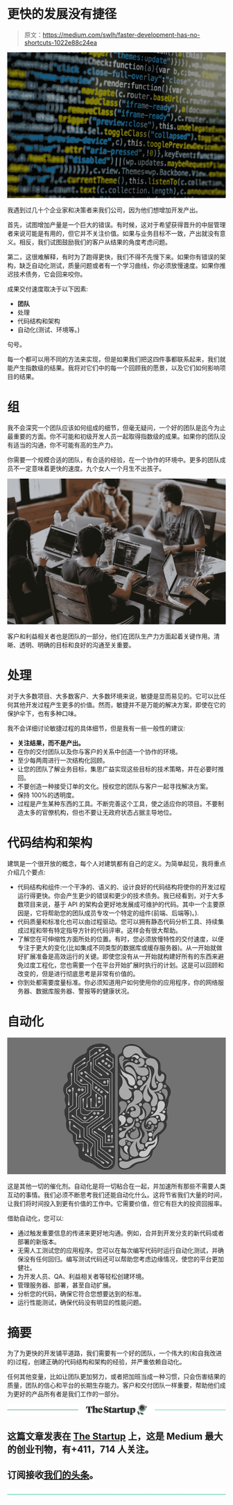 # 更快的发展没有捷径

> 原文：<https://medium.com/swlh/faster-development-has-no-shortcuts-1022e88c24ea>

![](img/02df266b25959cf56a92d4a8bfcf1995.png)

我遇到过几十个企业家和决策者来我们公司，因为他们想增加开发产出。

首先，试图增加产量是一个巨大的错误。有时候，这对于希望获得晋升的中层管理者来说可能是有用的，但它并不关注价值。如果与业务目标不一致，产出就没有意义。相反，我们试图鼓励我们的客户从结果的角度考虑问题。

第二，这很难解释，有时为了跑得更快，我们不得不先慢下来。如果你有错误的架构，缺乏自动化测试，质量问题或者有一个学习曲线，你必须放慢速度。如果你推迟技术债务，它会回来咬你。

成果交付速度取决于以下因素:

*   **团队**
*   处理
*   代码结构和架构
*   自动化(测试、环境等。)

句号。

每一个都可以用不同的方法来实现，但是如果我们把这四件事都联系起来，我们就能产生指数级的结果。我将对它们中的每一个回顾我的愿景，以及它们如何影响项目的结果。

# 组

我不会深究一个团队应该如何组成的细节，但毫无疑问，一个好的团队是迄今为止最重要的方面。你不可能和初级开发人员一起取得指数级的成果。如果你的团队没有适当的沟通，你不可能有高的生产力。

你需要一个规模合适的团队，有合适的经验，在一个协作的环境中。更多的团队成员不一定意味着更快的速度。九个女人一个月生不出孩子。

![](img/60b995f131623818b0702553a415d94b.png)

客户和利益相关者也是团队的一部分，他们在团队生产力方面起着关键作用。清晰、透明、明确的目标和良好的沟通至关重要。

# 处理

对于大多数项目、大多数客户、大多数环境来说，敏捷是显而易见的。它可以比任何其他开发过程产生更多的价值。然而，敏捷并不是万能的解决方案，即使在它的保护伞下，也有多种口味。

我不会详细讨论敏捷过程的具体细节，但是我有一些一般性的建议:

*   **关注结果，而不是产出。**
*   在你的交付团队以及你与客户的关系中创造一个协作的环境。
*   至少每两周进行一次结构化回顾。
*   让您的团队了解业务目标，集思广益实现这些目标的技术策略，并在必要时推回。
*   不要创造一种接受订单的文化。授权您的团队与客户一起寻找解决方案。
*   保持 100%的透明度。
*   过程是产生某种东西的工具。不断完善这个工具，使之适应你的项目。不要制造太多的官僚机构，但也不要让无政府状态占据主导地位。

# 代码结构和架构

建筑是一个很开放的概念，每个人对建筑都有自己的定义。为简单起见，我将重点介绍几个要点:

*   代码结构和组件:一个干净的、语义的、设计良好的代码结构将使你的开发过程运行得更快。你会产生更少的错误和更少的技术债务。我已经看到，对于大多数项目来说，基于 API 的架构会更好地发展成可维护的代码。其中一个主要原因是，它将帮助您的团队成员专攻一个特定的组件(前端、后端等)。).
*   代码质量和标准化也可以由过程驱动。您可以拥有静态代码分析工具、持续集成过程和带有特定指导方针的代码评审。这样会有很大帮助。
*   了解您在可伸缩性方面所处的位置。有时，您必须放慢特性的交付速度，以便专注于更大的变化(比如集成不同类型的数据库或缓存服务器)。从一开始就做好扩展准备是高效运行的关键。即使您没有从一开始就构建好所有的东西来避免过度工程化，您也需要一个在平台开始扩展时执行的计划。这是可以回顾和改变的，但是进行彻底思考是非常有价值的。
*   你到处都需要度量标准。你必须知道用户如何使用你的应用程序，你的网络服务器、数据库服务器、警报等的健康状况。

# 自动化

![](img/c0ee42d77bff4f03006622e627fe3592.png)

这是其他一切的催化剂。自动化是将一切粘合在一起，并加速所有那些不需要人类互动的事情。我们必须不断思考我们还能自动化什么。这将节省我们大量的时间，让我们将时间投入到更有价值的工作中。它需要价值，但它有巨大的投资回报率。

借助自动化，您可以:

*   通过触发重要信息的传递来更好地沟通。例如，合并到开发分支的新代码或者部署的新版本。
*   无需人工测试您的应用程序。您可以在每次编写代码时运行自动化测试，并确保没有任何回归。编写测试代码还可以帮助您考虑边缘情况，使您的平台更加健壮。
*   为开发人员、QA、利益相关者等轻松创建环境。
*   管理服务器、部署，甚至自动扩展。
*   分析您的代码，确保它符合您想要达到的标准。
*   运行性能测试，确保代码没有明显的性能问题。

# 摘要

为了为更快的开发铺平道路，我们需要有一个好的团队，一个伟大的(和自我改进的)过程，创建正确的代码结构和架构的经验，并严重依赖自动化。

任何其他变量，比如让团队更加努力，或者把加班当成一种习惯，只会伤害结果的质量，团队的信心和平台的长期生存能力。客户和交付团队一样重要，帮助他们成为更好的产品所有者是我们工作的一部分。

[![](img/308a8d84fb9b2fab43d66c117fcc4bb4.png)](https://medium.com/swlh)

## 这篇文章发表在 [The Startup](https://medium.com/swlh) 上，这是 Medium 最大的创业刊物，有+411，714 人关注。

## 订阅接收[我们的头条](http://growthsupply.com/the-startup-newsletter/)。

[![](img/b0164736ea17a63403e660de5dedf91a.png)](https://medium.com/swlh)